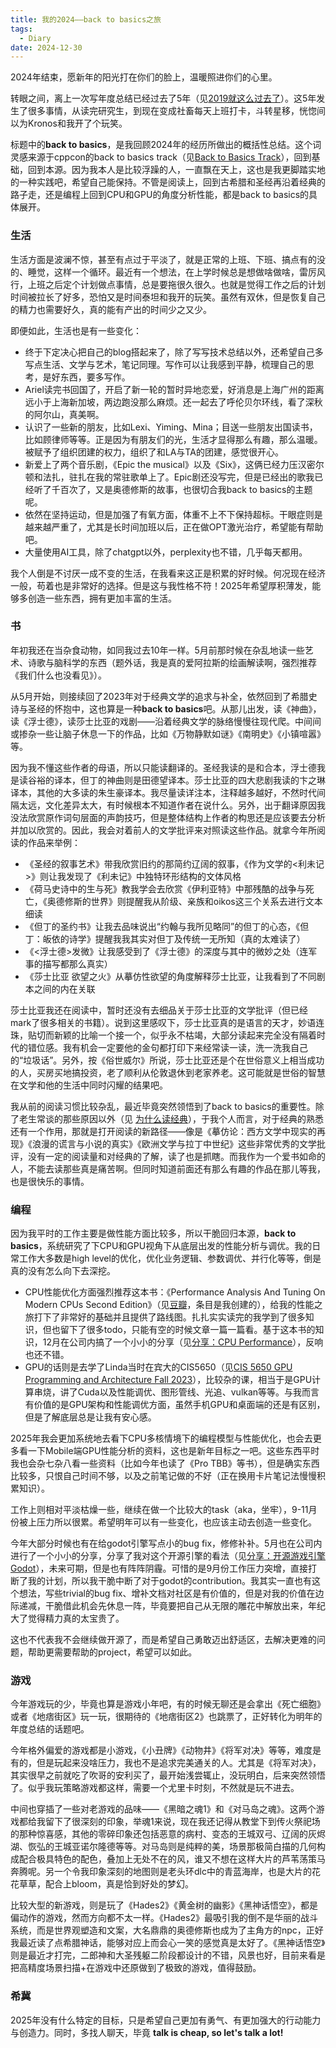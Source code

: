```yaml
---
title: 我的2024——back to basics之旅
tags:
  - Diary
date: 2024-12-30
---
```


2024年结束，愿新年的阳光打在你们的脸上，温暖照进你们的心里。

转眼之间，离上一次写年度总结已经过去了5年（见[2019就这么过去了](https://jsjtxietian.github.io/2019/12/31/2019/)）。这5年发生了很多事情，从读完研究生，到现在变成社畜每天上班打卡，斗转星移，恍惚间以为Kronos和我开了个玩笑。

标题中的**back to basics**，是我回顾2024年的经历所做出的概括性总结。这个词灵感来源于cppcon的back to basics track（见[Back to Basics Track](https://cppcon.org/b2b/)），回到基础，回到本源。因为我本人是比较浮躁的人，一直飘在天上，这也是我更脚踏实地的一种实践吧，希望自己能保持。不管是阅读上，回到古希腊和圣经再沿着经典的路子走，还是编程上回到CPU和GPU的角度分析性能，都是back to basics的具体展开。



### 生活

生活方面是波澜不惊，甚至有点过于平淡了，就是正常的上班、下班、搞点有的没的、睡觉，这样一个循环。最近有一个想法，在上学时候总是想做啥做啥，雷厉风行，上班之后定个计划做点事情，总是要拖很久很久。也就是觉得工作之后的计划时间被拉长了好多，恐怕又是时间泰坦和我开的玩笑。虽然有双休，但是恢复自己的精力也需要好久，真的能有产出的时间少之又少。

即便如此，生活也是有一些变化：

* 终于下定决心把自己的blog搭起来了，除了写写技术总结以外，还希望自己多写点生活、文学与艺术，笔记同理。写作可以让我感到平静，梳理自己的思考，是好东西，要多写作。
* Ariel读完书回国了，开启了新一轮的暂时异地恋爱，好消息是上海广州的距离远小于上海新加坡，两边跑没那么麻烦。还一起去了呼伦贝尔环线，看了深秋的阿尔山，真美啊。
* 认识了一些新的朋友，比如Lexi、Yiming、Mina；目送一些朋友出国读书，比如顾律师等等。正是因为有朋友们的光，生活才显得那么有趣，那么温暖。被赋予了组织团建的权力，组织了和LA与TA的团建，感觉很开心。
* 新爱上了两个音乐剧，《Epic the musical》以及《Six》，这俩已经力压汉密尔顿和法扎，驻扎在我的常驻歌单上了。Epic剧还没写完，但是已经出的歌我已经听了千百次了，又是奥德修斯的故事，也很切合我back to basics的主题呢。
* 依然在坚持运动，但是加强了有氧方面，体重不上不下保持超标。干眼症则是越来越严重了，尤其是长时间加班以后，正在做OPT激光治疗，希望能有帮助吧。
* 大量使用AI工具，除了chatgpt以外，perplexity也不错，几乎每天都用。

我个人倒是不讨厌一成不变的生活，在我看来这正是积累的好时候。何况现在经济一般，苟着也是非常好的选择。但是这与我性格不符！2025年希望厚积薄发，能够多创造一些东西，拥有更加丰富的生活。



### 书

年初我还在当杂食动物，如同我过去10年一样。5月前那时候在杂乱地读一些艺术、诗歌与脑科学的东西（题外话，我是真的爱阿拉斯的绘画解读啊，强烈推荐《我们什么也没看见》）。

从5月开始，则接续回了2023年对于经典文学的追求与补全，依然回到了希腊史诗与圣经的怀抱中，这也算是一种**back to basics**吧。从那儿出发，读《神曲》，读《浮士德》，读莎士比亚的戏剧——沿着经典文学的脉络慢慢往现代爬。中间间或掺杂一些让脑子休息一下的作品，比如《万物静默如谜》《南明史》《小镇喧嚣》等。

因为我不懂这些作者的母语，所以只能读翻译的。圣经我读的是和合本，浮士德我是读谷裕的译本，但丁的神曲则是田德望译本。莎士比亚的四大悲剧我读的卞之琳译本，其他的大多读的朱生豪译本。我尽量读详注本，注释越多越好，不然时代间隔太远，文化差异太大，有时候根本不知道作者在说什么。另外，出于翻译原因我没法欣赏原作词句层面的声韵技巧，但是整体结构上作者的构思还是应该要去分析并加以欣赏的。因此，我会对着前人的文学批评来对照读这些作品。就拿今年所阅读的作品来举例：

* 《圣经的叙事艺术》带我欣赏旧约的那简约辽阔的叙事，《作为文学的<利未记>》则让我发现了《利未记》中独特环形结构的文体风格
* 《荷马史诗中的生与死》教我学会去欣赏《伊利亚特》中那残酷的战争与死亡，《奥德修斯的世界》则提醒我从阶级、亲族和oikos这三个关系去进行文本细读
* 《但丁的圣约书》让我去品味说出“约翰与我所见略同”的但丁的心态，《但丁：皈依的诗学》提醒我我其实对但丁及传统一无所知（真的太难读了）
* 《<浮士德>发微》让我感受到了《浮士德》的深度与其中的微妙之处（连军事的描写都那么真实）
* 《莎士比亚 欲望之火》从摹仿性欲望的角度解释莎士比亚，让我看到了不同剧本之间的内在关联

莎士比亚我还在阅读中，暂时还没有去细品关于莎士比亚的文学批评（但已经mark了很多相关的书籍）。说到这里感叹下，莎士比亚真的是语言的天才，妙语连珠，贴切而新颖的比喻一个接一个，似乎永不枯竭，大部分读起来完全没有隔着时代的错位感。我有机会一定要他的金句都打印下来经常读一读，洗一洗我自己的“垃圾话”。另外，按《俗世威尔》所说，莎士比亚还是个在世俗意义上相当成功的人，买房买地搞投资，老了顺利从伦敦退休到老家养老。这可能就是世俗的智慧在文学和他的生活中同时闪耀的结果吧。

我从前的阅读习惯比较杂乱，最近毕竟突然领悟到了back to basics的重要性。除了老生常谈的那些原因以外（见 [为什么读经典](https://book.douban.com/subject/1868698/)），于我个人而言，对于经典的熟悉还有一个作用，那就是打开阅读的新路径——像是《摹仿论：西方文学中现实的再现》《浪漫的谎言与小说的真实》《欧洲文学与拉丁中世纪》这些非常优秀的文学批评，没有一定的阅读量和对经典的了解，读了也是抓瞎。而我作为一个爱书如命的人，不能去读那些真是痛苦啊。但同时知道前面还有那么有趣的作品在那儿等我，也是很快乐的事情。



### 编程

因为我平时的工作主要是做性能方面比较多，所以干脆回归本源，**back to basics**，系统研究了下CPU和GPU视角下从底层出发的性能分析与调优。我的日常工作大多数是high level的优化，优化业务逻辑、参数调优、并行化等等，倒是真的没有怎么向下去深挖。

* CPU性能优化方面强烈推荐这本书：《Performance Analysis And Tuning On Modern CPUs Second Edition》（见[豆瓣](https://book.douban.com/subject/37157022/)，条目是我创建的），给我的性能之旅打下了非常好的基础并且提供了路线图。扎扎实实读完的我学到了很多知识，但也留下了很多todo，只能有空的时候文章一篇一篇看。基于这本书的知识，12月在公司内搞了一个小小的分享（见[分享：CPU Performance](https://jsjtxietian.github.io/2024/12/19/cpu_perf_presentation/)），反响也还不错。
* GPU的话则是去学了Linda当时在宾大的CIS5650（见[CIS 5650 GPU Programming and Architecture Fall 2023](https://cis565-fall-2023.github.io/)），比较杂的课，相当于是GPU计算串烧，讲了Cuda以及性能调优、图形管线、光追、vulkan等等。与我而言有价值的是GPU架构和性能调优方面，虽然手机GPU和桌面端的还是有区别，但是了解底层总是让我有安心感。

2025年我会更加系统地去看下CPU多核情境下的编程模型与性能优化，也会去更多看一下Mobile端GPU性能分析的资料，这也是新年目标之一吧。这些东西平时我也会杂七杂八看一些资料（比如今年也读了《Pro TBB》等书），但是确实东西比较多，只恨自己时间不够，以及之前笔记做的不好（正在换用卡片笔记法慢慢积累知识）。

工作上则相对平淡枯燥一些，继续在做一个比较大的task（aka，坐牢），9-11月份被上压力所以很累。希望明年可以有一些变化，也应该主动去创造一些变化。

今年大部分时候也有在给godot引擎写点小的bug fix，修修补补。5月也在公司内进行了一个小小的分享，分享了我对这个开源引擎的看法（见[分享：开源游戏引擎Godot](https://jsjtxietian.github.io/2024/05/16/Godot/)），未来可期，但是也有阵阵阴霾。可惜的是9月份工作压力突增，直接打断了我的计划，所以我干脆中断了对于godot的contribution。我其实一直也有这个想法，写些trivial的bug fix、增补文档对社区是有价值的，但是对我的价值在边际递减，干脆借此机会先休息一阵，毕竟要把自己从无限的雕花中解放出来，年纪大了觉得精力真的太宝贵了。

这也不代表我不会继续做开源了，而是希望自己勇敢迈出舒适区，去解决更难的问题，帮助更需要帮助的project，希望可以如此。



### 游戏

今年游戏玩的少，毕竟也算是游戏小年吧，有的时候无聊还是会拿出《死亡细胞》或者《地痞街区》玩一玩，很期待的《地痞街区2》也跳票了，正好转化为明年的年度总结的话题吧。

今年格外偏爱的游戏都是小游戏，《小丑牌》《动物井》《将军对决》等等，难度是有的，但是玩起来没啥压力，我也不是追求完美通关的人。尤其是《将军对决》，其实很早之前就吃了吹哥的安利买了，最开始浅尝辄止，没玩明白，后来突然领悟了。似乎我玩策略游戏都这样，需要一个尤里卡时刻，不然就是玩不进去。

中间也穿插了一些对老游戏的品味——《黑暗之魂1》和《对马岛之魂》。这两个游戏都给我留下了很深刻的印象，举魂1来说，现在我还记得从教堂下到传火祭祀场的那种惊喜感，其他的零碎印象还包括恶意的病村、变态的王城双弓、辽阔的灰烬湖、恢弘的王城亚诺尔隆德等等。对马岛则是纯粹的美，场景那极简白描的几何构成配合极具特色的配色，叠加上无处不在的风，谁又不想在这样大片的芦苇荡策马奔腾呢。另一个令我印象深刻的地图则是老头环dlc中的青蓝海岸，也是大片的花花草草，配合上bloom，真是恰到好处的梦幻。

比较大型的新游戏，则是玩了《Hades2》《黄金树的幽影》《黑神话悟空》，都是偏动作的游戏，然而方向都不太一样。《Hades2》最吸引我的倒不是华丽的战斗系统，而是世界观塑造和文案，大名鼎鼎的奥德修斯也成为了主角方的npc，正好我最近读了点希腊神话，能够对应上而会心一笑的感觉真是太好了。《黑神话悟空》则是最近才打完，二郎神和大圣残躯二阶段都设计的不错，风景也好，目前来看是把高精度场景扫描+在游戏中还原做到了极致的游戏，值得鼓励。



### 希冀

2025年没有什么特定的目标，只是希望自己更加有勇气、有更加强大的行动能力与创造力。同时，多找人聊天，毕竟 **talk is cheap, so let's talk a lot!**



